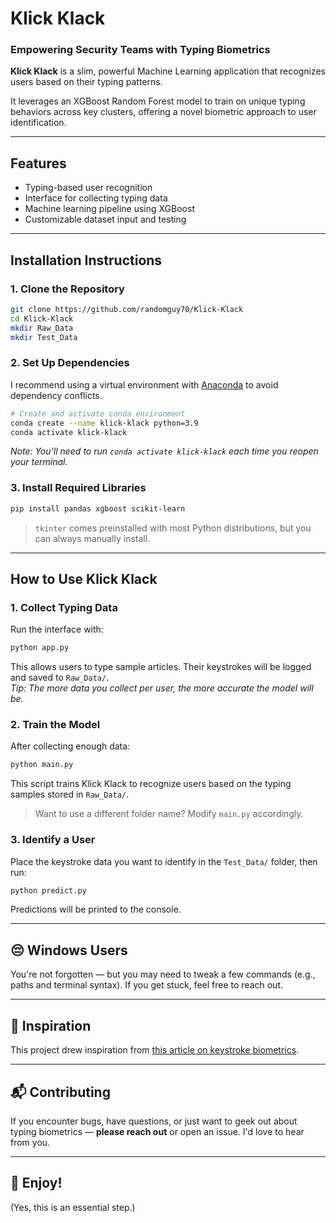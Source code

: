 # Klick Klack  
### Empowering Security Teams with Typing Biometrics  

**Klick Klack** is a slim, powerful Machine Learning application that recognizes users based on their typing patterns.  

It leverages an XGBoost Random Forest model to train on unique typing behaviors across key clusters, offering a novel biometric approach to user identification.

---

## Features  
- Typing-based user recognition  
- Interface for collecting typing data  
- Machine learning pipeline using XGBoost  
- Customizable dataset input and testing  

---

## Installation Instructions

### 1. Clone the Repository
```bash
git clone https://github.com/randomguy70/Klick-Klack
cd Klick-Klack
mkdir Raw_Data
mkdir Test_Data
```

### 2. Set Up Dependencies

I recommend using a virtual environment with [Anaconda](https://www.anaconda.com/docs/getting-started/anaconda/install) to avoid dependency conflicts.

```bash
# Create and activate conda environment
conda create --name klick-klack python=3.9
conda activate klick-klack
```

*Note: You'll need to run `conda activate klick-klack` each time you reopen your terminal.*

### 3. Install Required Libraries

```bash
pip install pandas xgboost scikit-learn
```

> `tkinter` comes preinstalled with most Python distributions, but you can always manually install.

---

## How to Use Klick Klack

### 1. Collect Typing Data
Run the interface with:
```bash
python app.py
```
This allows users to type sample articles. Their keystrokes will be logged and saved to `Raw_Data/`.  
*Tip: The more data you collect per user, the more accurate the model will be.*

### 2. Train the Model
After collecting enough data:
```bash
python main.py
```
This script trains Klick Klack to recognize users based on the typing samples stored in `Raw_Data/`.

> Want to use a different folder name? Modify `main.py` accordingly.

### 3. Identify a User
Place the keystroke data you want to identify in the `Test_Data/` folder, then run:
```bash
python predict.py
```
Predictions will be printed to the console.

---

## 😔 Windows Users
You're not forgotten — but you may need to tweak a few commands (e.g., paths and terminal syntax). If you get stuck, feel free to reach out.

---

## 🧪 Inspiration

This project drew inspiration from [this article on keystroke biometrics](https://www.sciencedirect.com/science/article/pii/S2352340923006091?via%3Dihub).

---

## 📬 Contributing

If you encounter bugs, have questions, or just want to geek out about typing biometrics — **please reach out** or open an issue. I'd love to hear from you.

---

## 🎉 Enjoy!
(Yes, this is an essential step.)
